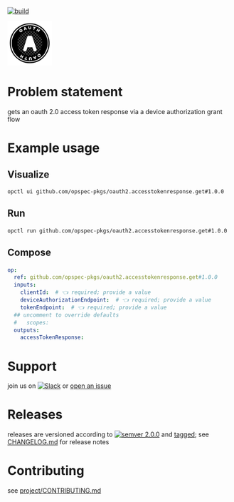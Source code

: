 [![build](https://github.com/opspec-pkgs/oauth2.accesstokenresponse.get/actions/workflows/build.yml/badge.svg)](https://github.com/opspec-pkgs/oauth2.accesstokenresponse.get/actions/workflows/build.yml)


<img src="icon.svg" alt="icon" height="100px">

# Problem statement

gets an oauth 2.0 access token response via a device authorization grant flow

# Example usage

## Visualize

```shell
opctl ui github.com/opspec-pkgs/oauth2.accesstokenresponse.get#1.0.0
```

## Run

```
opctl run github.com/opspec-pkgs/oauth2.accesstokenresponse.get#1.0.0
```

## Compose

```yaml
op:
  ref: github.com/opspec-pkgs/oauth2.accesstokenresponse.get#1.0.0
  inputs:
    clientId:  # 👈 required; provide a value
    deviceAuthorizationEndpoint:  # 👈 required; provide a value
    tokenEndpoint:  # 👈 required; provide a value
  ## uncomment to override defaults
  #   scopes: 
  outputs:
    accessTokenResponse:
```

# Support

join us on
[![Slack](https://img.shields.io/badge/slack-opctl-E01563.svg)](https://join.slack.com/t/opctl/shared_invite/zt-51zodvjn-Ul_UXfkhqYLWZPQTvNPp5w)
or
[open an issue](https://github.com/opspec-pkgs/oauth2.accesstokenresponse.get/issues)

# Releases

releases are versioned according to
[![semver 2.0.0](https://img.shields.io/badge/semver-2.0.0-brightgreen.svg)](http://semver.org/spec/v2.0.0.html)
and [tagged](https://git-scm.com/book/en/v2/Git-Basics-Tagging); see
[CHANGELOG.md](CHANGELOG.md) for release notes

# Contributing

see
[project/CONTRIBUTING.md](https://github.com/opspec-pkgs/project/blob/main/CONTRIBUTING.md)
